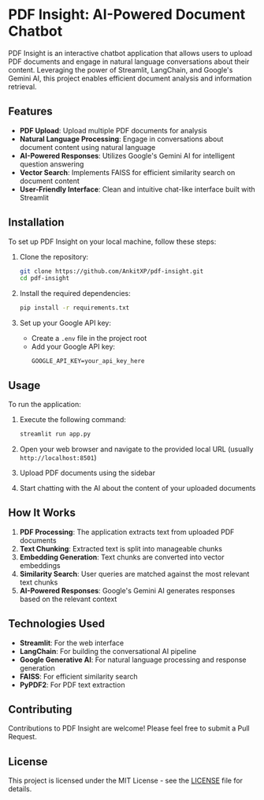 # PDF Insight: AI-Powered Document Chatbot

PDF Insight is an interactive chatbot application that allows users to upload PDF documents and engage in natural language conversations about their content. Leveraging the power of Streamlit, LangChain, and Google's Gemini AI, this project enables efficient document analysis and information retrieval.

## Features

- **PDF Upload**: Upload multiple PDF documents for analysis
- **Natural Language Processing**: Engage in conversations about document content using natural language
- **AI-Powered Responses**: Utilizes Google's Gemini AI for intelligent question answering
- **Vector Search**: Implements FAISS for efficient similarity search on document content
- **User-Friendly Interface**: Clean and intuitive chat-like interface built with Streamlit

## Installation

To set up PDF Insight on your local machine, follow these steps:

1. Clone the repository:
    ```bash
    git clone https://github.com/AnkitXP/pdf-insight.git
    cd pdf-insight
    ```

2. Install the required dependencies:
    ```bash
    pip install -r requirements.txt
    ```

3. Set up your Google API key:
    - Create a `.env` file in the project root
    - Add your Google API key:
      ```
      GOOGLE_API_KEY=your_api_key_here
      ```

## Usage

To run the application:

1. Execute the following command:
    ```bash
    streamlit run app.py
    ```

2. Open your web browser and navigate to the provided local URL (usually `http://localhost:8501`)

3. Upload PDF documents using the sidebar

4. Start chatting with the AI about the content of your uploaded documents

## How It Works

1. **PDF Processing**: The application extracts text from uploaded PDF documents
2. **Text Chunking**: Extracted text is split into manageable chunks
3. **Embedding Generation**: Text chunks are converted into vector embeddings
4. **Similarity Search**: User queries are matched against the most relevant text chunks
5. **AI-Powered Responses**: Google's Gemini AI generates responses based on the relevant context

## Technologies Used

- **Streamlit**: For the web interface
- **LangChain**: For building the conversational AI pipeline
- **Google Generative AI**: For natural language processing and response generation
- **FAISS**: For efficient similarity search
- **PyPDF2**: For PDF text extraction

## Contributing

Contributions to PDF Insight are welcome! Please feel free to submit a Pull Request.

## License

This project is licensed under the MIT License - see the [LICENSE](LICENSE) file for details.
